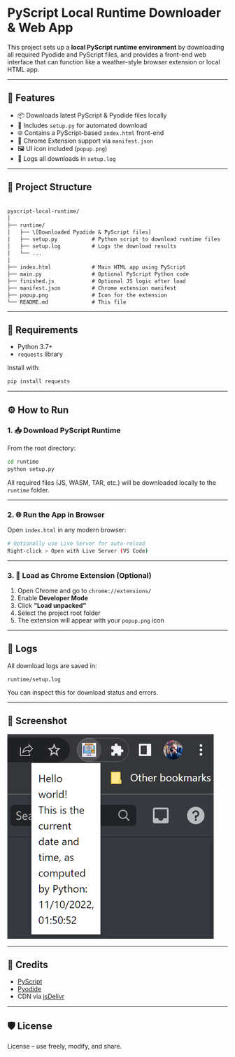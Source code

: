 
# PyScript Local Runtime Downloader & Web App

This project sets up a **local PyScript runtime environment** by downloading all required Pyodide and PyScript files, and provides a front-end web interface that can function like a weather-style browser extension or local HTML app.

---

## 🚀 Features

- 📦 Downloads latest PyScript & Pyodide files locally
- 📄 Includes `setup.py` for automated download
- 🌐 Contains a PyScript-based `index.html` front-end
- 🧩 Chrome Extension support via `manifest.json`
- 🖼️ UI icon included (`popup.png`)
- 📝 Logs all downloads in `setup.log`

---

## 📁 Project Structure

```

pyscript-local-runtime/
│
├── runtime/
│   ├── \[Downloaded Pyodide & PyScript files]
│   ├── setup.py           # Python script to download runtime files
│   ├── setup.log          # Logs the download results
│   └── ...
│
├── index.html             # Main HTML app using PyScript
├── main.py                # Optional PyScript Python code
├── finished.js            # Optional JS logic after load
├── manifest.json          # Chrome extension manifest
├── popup.png              # Icon for the extension
└── README.md              # This file

````

---

## 🔧 Requirements

- Python 3.7+
- `requests` library

Install with:

```bash
pip install requests
````

---

## ⚙️ How to Run

### 1. 📥 Download PyScript Runtime

From the root directory:

```bash
cd runtime
python setup.py
```

All required files (JS, WASM, TAR, etc.) will be downloaded locally to the `runtime` folder.

---

### 2. 🌐 Run the App in Browser

Open `index.html` in any modern browser:

```bash
# Optionally use Live Server for auto-reload
Right-click > Open with Live Server (VS Code)
```

---

### 3. 🧩 Load as Chrome Extension (Optional)

1. Open Chrome and go to `chrome://extensions/`
2. Enable **Developer Mode**
3. Click **“Load unpacked”**
4. Select the project root folder
5. The extension will appear with your `popup.png` icon

---

## 📜 Logs

All download logs are saved in:

```
runtime/setup.log
```

You can inspect this for download status and errors.

---

## 📸 Screenshot

![Popup Preview](popup.png)

---

## 🧠 Credits

* [PyScript](https://pyscript.net)
* [Pyodide](https://pyodide.org)
* CDN via [jsDelivr](https://www.jsdelivr.com/)

---

## 🛡️ License

License – use freely, modify, and share.

```


